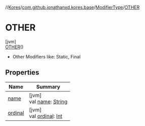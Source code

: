 //[Kores](../../../../index.md)/[com.github.jonathanxd.kores.base](../../index.md)/[ModifierType](../index.md)/[OTHER](index.md)

# OTHER

[jvm]\
[OTHER](index.md)()

<ul><li>Other Modifiers like: Static, Final</li></ul>

## Properties

| Name | Summary |
|---|---|
| [name](name.md) | [jvm]<br>val [name](name.md): [String](https://kotlinlang.org/api/latest/jvm/stdlib/kotlin/-string/index.html) |
| [ordinal](ordinal.md) | [jvm]<br>val [ordinal](ordinal.md): [Int](https://kotlinlang.org/api/latest/jvm/stdlib/kotlin/-int/index.html) |

